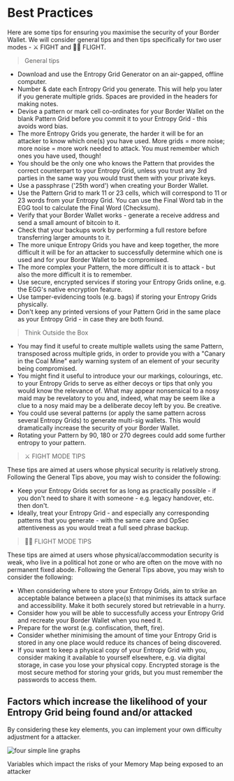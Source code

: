 # Best Practices

Here are some tips for ensuring you maximise the security of your Border Wallet. We will consider general tips and then tips specifically for two user modes - ⚔️ FIGHT and 🏃‍♂️ FLIGHT.

> General tips

- Download and use the Entropy Grid Generator on an air-gapped, offline computer.
- Number & date each Entropy Grid you generate. This will help you later if you generate multiple grids. Spaces are provided in the headers for making notes.
- Devise a pattern or mark cell co-ordinates for your Border Wallet on the blank Pattern Grid before you commit it to your Entropy Grid - this avoids word bias.
- The more Entropy Grids you generate, the harder it will be for an attacker to know which one(s) you have used. More grids = more noise; more noise = more work needed to attack. You must remember which ones you have used, though!
- You should be the only one who knows the Pattern that provides the correct counterpart to your Entropy Grid, unless you trust any 3rd parties in the same way you would trust them with your private keys.
- Use a passphrase ('25th word') when creating your Border Wallet.
- Use the Pattern Grid to mark 11 or 23 cells, which will correspond to 11 or 23 words from your Entropy Grid. You can use the Final Word tab in the EGG tool to calculate the Final Word (Checksum).
- Verify that your Border Wallet works - generate a receive address and send a small amount of bitcoin to it.
- Check that your backups work by performing a full restore before transferring larger amounts to it.
- The more unique Entropy Grids you have and keep together, the more difficult it will be for an attacker to successfully determine which one is used and for your Border Wallet to be compromised.
- The more complex your Pattern, the more difficult it is to attack - but also the more difficult it is to remember.
- Use secure, encrypted services if storing your Entropy Grids online, e.g. the EGG's native encryption feature.
- Use tamper-evidencing tools (e.g. bags) if storing your Entropy Grids physically.
- Don't keep any printed versions of your Pattern Grid in the same place as your Entropy Grid - in case they are both found.

> Think Outside the Box

- You may find it useful to create multiple wallets using the same Pattern, transposed across multiple grids, in order to provide you with a "Canary in the Coal Mine" early warning system of an element of your security being compromised.
- You might find it useful to introduce your our markings, colourings, etc. to your Entropy Grids to serve as either decoys or tips that only you would know the relevance of. What may appear nonsensical to a nosy maid may be revelatory to you and, indeed, what may be seem like a clue to a nosy maid may be a deliberate decoy left by you. Be creative.
- You could use several patterns (or apply the same pattern across several Entropy Grids) to generate multi-sig wallets. This would dramatically increase the security of your Border Wallet.
- Rotating your Pattern by 90, 180 or 270 degrees could add some further entropy to your pattern.

> ⚔️ FIGHT MODE TIPS

These tips are aimed at users whose physical security is relatively strong. Following the General Tips above, you may wish to consider the following:

- Keep your Entropy Grids secret for as long as practically possible - if you don't need to share it with someone - e.g. legacy handover, etc. then don't.
- Ideally, treat your Entropy Grid - and especially any corresponding patterns that you generate - with the same care and OpSec attentiveness as you would treat a full seed phrase backup.

> 🏃‍♂️ FLIGHT MODE TIPS

These tips are aimed at users whose physical/accommodation security is weak, who live in a political hot zone or who are often on the move with no permanent fixed abode. Following the General Tips above, you may wish to consider the following:

- When considering where to store your Entropy Grids, aim to strike an acceptable balance between a place(s) that minimises its attack surface and accessibility. Make it both securely stored but retrievable in a hurry.
- Consider how you will be able to successfully access your Entropy Grid and recreate your Border Wallet when you need it.
- Prepare for the worst (e.g. confiscation, theft, fire).
- Consider whether minimising the amount of time your Entropy Grid is stored in any one place would reduce its chances of being discovered.
- If you want to keep a physical copy of your Entropy Grid with you, consider making it available to yourself elsewhere, e.g. via digital storage, in case you lose your physical copy. Encrypted storage is the most secure method for storing your grids, but you must remember the passwords to access them.

## Factors which increase the likelihood of your Entropy Grid being found and/or attacked

By considering these key elements, you can implement your own difficulty adjustment for a attacker.

![four simple line graphs](/bw_docs_five_graphs.png)

<caption>Variables which impact the risks of your Memory Map being exposed to an attacker</caption>
